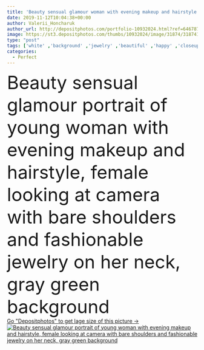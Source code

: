 ```yaml
---
title: 'Beauty sensual glamour woman with evening makeup and hairstyle'
date: 2019-11-12T10:04:38+00:00
author: Valerii_Honcharuk
author_url: http://depositphotos.com/portfolio-10932024.html?ref=64678756
image: https://st3.depositphotos.com/thumbs/10932024/image/31874/318741558/api_thumb_450.jpg?forcejpeg=true
type: "post"
tags: ['white' ,'background' ,'jewelry' ,'beautiful' ,'happy' ,'closeup' ,'studio' ,'girl' ,'female' ,'young' ,'beauty' ,'model' ,'fresh' ,'portrait' ,'caucasian' ,'hair' ,'health' ,'healthy' ,'head' ,'natural' ,'cream' ,'face' ,'care' ,'plastic' ,'fashion' ,'skin' ,'pretty' ,'eye' ,'glamour' ,'clear' ,'woman' ,'cosmetic' ,'cosmetology' ,'eyelash' ,'make up' ,'makeup' ,'skincare' ,'clean' ,'treatment' ,'hairstyle' ,'looking' ,'shoulders' ,'perfect' ,'attractive' ,'lips' ,'wellness' ,'fashionable' ,'Eyebrow' ,'surgery' ]
categories: 
  - Perfect
---
```

<div aling="center">
            <font size="60"> Beauty sensual glamour portrait of young woman with evening makeup and hairstyle, female looking at camera with bare shoulders and fashionable jewelry on her neck, gray green background</font>   
</div>
<div>
    <a href='https://depositphotos.com/318741558/stock-photo-beauty-sensual-glamour-woman-with.html?ref=64678756' target=_blank > Go "Depositphotos" to get lage size of this picture ->
        <img href='https://depositphotos.com/318741558/stock-photo-beauty-sensual-glamour-woman-with.html?ref=64678756' src='https://st3.depositphotos.com/10932024/31874/i/950/depositphotos_318741558-stock-photo-beauty-sensual-glamour-woman-with.jpg?forcejpeg=true' alt='Beauty sensual glamour portrait of young woman with evening makeup and hairstyle, female looking at camera with bare shoulders and fashionable jewelry on her neck, gray green background' >
    </a>
</div>
